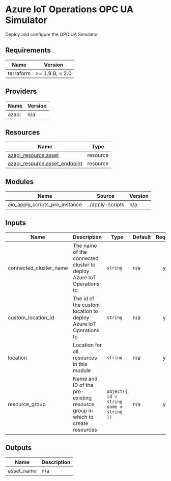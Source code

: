 <!-- BEGIN_TF_DOCS -->
<!-- markdown-table-prettify-ignore-start -->
# Azure IoT Operations OPC UA Simulator

Deploy and configure the OPC UA Simulator

## Requirements

| Name | Version |
|------|---------|
| terraform | >= 1.9.8, < 2.0 |

## Providers

| Name | Version |
|------|---------|
| azapi | n/a |

## Resources

| Name | Type |
|------|------|
| [azapi_resource.asset](https://registry.terraform.io/providers/Azure/azapi/latest/docs/resources/resource) | resource |
| [azapi_resource.asset_endpoint](https://registry.terraform.io/providers/Azure/azapi/latest/docs/resources/resource) | resource |

## Modules

| Name | Source | Version |
|------|--------|---------|
| aio\_apply\_scripts\_pre\_instance | ../apply-scripts | n/a |

## Inputs

| Name | Description | Type | Default | Required |
|------|-------------|------|---------|:--------:|
| connected\_cluster\_name | The name of the connected cluster to deploy Azure IoT Operations to | `string` | n/a | yes |
| custom\_location\_id | The id of the custom location to deploy Azure IoT Operations to | `string` | n/a | yes |
| location | Location for all resources in this module | `string` | n/a | yes |
| resource\_group | Name and ID of the pre-existing resource group in which to create resources | ```object({ id = string name = string })``` | n/a | yes |

## Outputs

| Name | Description |
|------|-------------|
| asset\_name | n/a |
<!-- markdown-table-prettify-ignore-end -->
<!-- END_TF_DOCS -->
